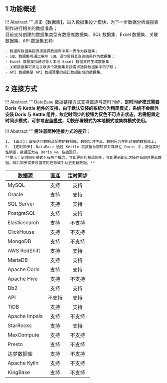 ## 1 功能概述!!! Abstract ""    点击【数据集】，进入数据集设计模块，为下一步数据分析或报表制作进行相关的数据准备；      目前支持创建的数据集类型有数据库数据集、SQL 数据集、Excel 数据集、关联数据集、API 数据集五种:    - 数据库数据集指直接选择数据库中某一表作为数据集；    - SQL 数据集可通过编写 SQL 语句后将其查询结果作为数据集；    - Excel 数据集指通过导入本地 Excel 数据文件生成数据集；    - 关联数据集可灵活关联多个数据集并按需求选择数据集中的字段；    - API 数据集是 API 数据源里的接口数据形成的数据集。## 2 连接方式!!! Abstract ""    DataEase 数据链接方式支持直连与定时同步，**定时同步模式需要 Doris 与 Kettle 组件的支持，由于默认安装的系统均为精简模式，系统不会额外安装 Doris 与 Kettle 组件，故定时同步的按钮为灰色不可点击状态，若需配置定时同步模式，可参考[安装模式](../installation/installation_mode.md)，切换部署模式为本地模式或集群模式使用。**!!! Abstract ""    **需注意两种连接方式的差异：**      1. 【直连】：直接访问数据源配置的数据库，数据实时性高，数据压力在所对接的数据库上;      2. 【定时同步】：DataEase 通过 Kettle 将数据抽取转换并存储在 Doris 中，数据实时性稍差，数据压力在 Doris 中，性能更好。      **提示：定时同步模式下有两个概念，立即更新和稍后同步，立即更新即此次操作会即时更新数据，稍后同步需要设置定时任务或手动去更新数据。**    | 数据源           | 直连  | 定时同步 ||---------------|:---:|:----:|| MySQL         | 支持  |  支持  || Oracle        | 支持  |  支持  | | SQL Server    | 支持  |  支持  || PostgreSQL    | 支持  |  支持  || Elasticsearch | 支持  | 不支持  || ClickHouse    | 支持  | 不支持  || MongoDB       | 支持  | 不支持  || AWS RedShift  | 支持  |  支持  || MariaDB       | 支持  |  支持  || Apache Doris  | 支持  |  支持  || Apache Hive   | 支持  | 不支持  || Db2           | 支持  |  支持  || API           | 不支持 |  支持  || TiDB          | 支持  |  支持  || Apache Impala | 支持  | 不支持  || StarRocks     | 支持  |  支持  || MaxCompute    | 支持  | 不支持  || Presto        | 支持  | 不支持  || 达梦数据库         | 支持  | 不支持  || Apache Kylin  | 支持  | 不支持  || KingBase      | 支持  | 不支持  |